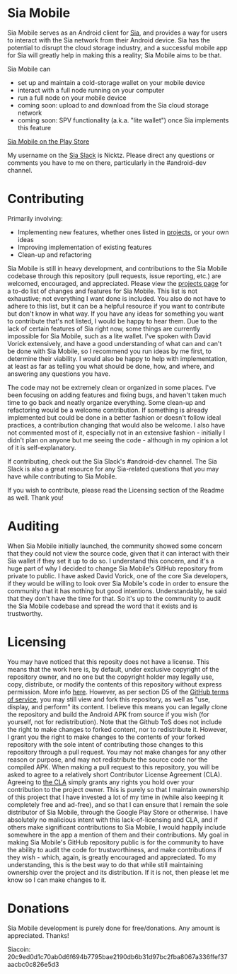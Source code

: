 # Sia Mobile
Sia Mobile serves as an Android client for [Sia](https://github.com/NebulousLabs/Sia), and provides a way for users to interact with the Sia network from their Android device. Sia has the potential to disrupt the cloud storage industry, and a successful mobile app for Sia will greatly help in making this a reality; Sia Mobile aims to be that.

Sia Mobile can
* set up and maintain a cold-storage wallet on your mobile device
* interact with a full node running on your computer
* run a full node on your mobile device
* coming soon: upload to and download from the Sia cloud storage network
* coming soon: SPV functionality (a.k.a. "lite wallet") once Sia implements this feature

[Sia Mobile on the Play Store](https://play.google.com/store/apps/details?id=vandyke.siamobile)

My username on the [Sia Slack](https://siatalk.slack.com) is Nicktz. Please direct any questions or comments you have to me on there, particularly in the #android-dev channel.

# Contributing
Primarily involving:
* Implementing new features, whether ones listed in [projects](https://github.com/NickvanDyke/Sia-Mobile/projects), or your own ideas
* Improving implementation of existing features
* Clean-up and refactoring

Sia Mobile is still in heavy development, and contributions to the Sia Mobile codebase through this repository (pull requests, issue reporting, etc.) are welcomed, encouraged, and appreciated. Please view the [projects page](https://github.com/NickvanDyke/Sia-Mobile/projects) for a to-do list of changes and features for Sia Mobile. This list is not exhaustive; not everything I want done is included. You also do not have to adhere to this list, but it can be a helpful resource if you want to contribute but don't know in what way. If you have any ideas for something you want to contribute that's not listed, I would be happy to hear them. Due to the lack of certain features of Sia right now, some things are currently impossible for Sia Mobile, such as a lite wallet. I've spoken with David Vorick extensively, and have a good understanding of what can and can't be done with Sia Mobile, so I recommend you run ideas by me first, to determine their viability. I would also be happy to help with implementation, at least as far as telling you what should be done, how, and where, and answering any questions you have.

The code may not be extremely clean or organized in some places. I've been focusing on adding features and fixing bugs, and haven't taken much time to go back and neatly organize everything. Some clean-up and refactoring would be a welcome contribution. If something is already implemented but could be done in a better fashion or doesn't follow ideal practices, a contribution changing that would also be welcome. I also have not commented most of it, especially not in an extensive fashion - initially I didn't plan on anyone but me seeing the code - although in my opinion a lot of it is self-explanatory.

If contributing, check out the Sia Slack's #android-dev channel. The Sia Slack is also a great resource for any Sia-related questions that you may have while contributing to Sia Mobile.

If you wish to contribute, please read the Licensing section of the Readme as well. Thank you!

# Auditing
When Sia Mobile initially launched, the community showed some concern that they could not view the source code, given that it can interact with their Sia wallet if they set it up to do so. I understand this concern, and it's a huge part of why I decided to change Sia Mobile's GitHub repository from private to public. I have asked David Vorick, one of the core Sia developers, if they would be willing to look over Sia Mobile's code in order to ensure the community that it has nothing but good intentions. Understandably, he said that they don't have the time for that. So it's up to the community to audit the Sia Mobile codebase and spread the word that it exists and is trustworthy.

# Licensing
You may have noticed that this reposity does not have a license. This means that the work here is, by default, under exclusive copyright of the repository owner, and no one but the copyright holder may legally use, copy, distribute, or modify the contents of this repository without express permission. More info [here](https://choosealicense.com/no-license/). However, as per section D5 of the [GitHub terms of service](https://help.github.com/articles/github-terms-of-service/), you may still view and fork this repository, as well as "use, display, and perform" its content. I believe this means you can legally clone the repository and build the Android APK from source if you wish (for yourself, not for redistribution). Note that the Github ToS does not include the right to make changes to forked content, nor to redistribute it. However, I grant you the right to make changes to the contents of your forked repository with the sole intent of contributing those changes to this repository through a pull request. You may not make changes for any other reason or purpose, and may not redistribute the source code nor the compiled APK. When making a pull request to this repository, you will be asked to agree to a relatively short Contributor License Agreement (CLA). Agreeing to [the CLA](https://gist.github.com/NickvanDyke/88e90b0cd9c95ff482b1ace258bd0e76) simply grants any rights you hold over your contribution to the project owner. This is purely so that I maintain ownership of this project that I have invested a lot of my time in (while also keeping it completely free and ad-free), and so that I can ensure that I remain the sole distributor of Sia Mobile, through the Google Play Store or otherwise. I have absolutely no malicious intent with this lack-of-licensing and CLA, and if others make significant contributions to Sia Mobile, I would happily include somewhere in the app a mention of them and their contributions. My goal in making Sia Mobile's GitHub repository public is for the community to have the ability to audit the code for trustworthiness, and make contributions if they wish - which, again, is greatly encouraged and appreciated. To my understanding, this is the best way to do that while still maintaining ownership over the project and its distribution. If it is not, then please let me know so I can make changes to it.

# Donations
Sia Mobile development is purely done for free/donations. Any amount is appreciated. Thanks!

Siacoin: 20c9ed0d1c70ab0d6f694b7795bae2190db6b31d97bc2fba8067a336ffef37aacbc0c826e5d3

